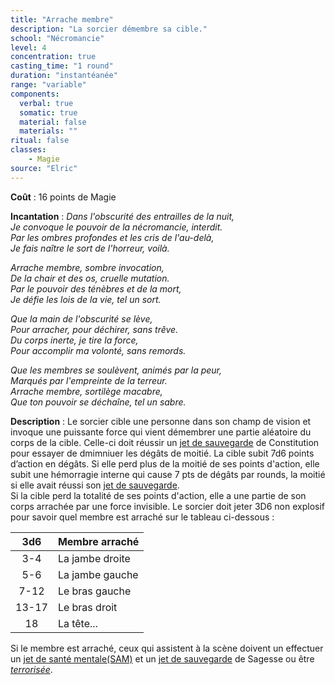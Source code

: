 ```yaml
---
title: "Arrache membre"
description: "La sorcier démembre sa cible."
school: "Nécromancie"
level: 4
concentration: true
casting_time: "1 round"
duration: "instantéanée"
range: "variable"
components:
  verbal: true
  somatic: true
  material: false
  materials: ""
ritual: false
classes:
    - Magie
source: "Elric"
---
```

**Coût** : 16 points de Magie  

**Incantation** : *Dans l'obscurité des entrailles de la nuit,*   
*Je convoque le pouvoir de la nécromancie, interdit.*   
*Par les ombres profondes et les cris de l'au-delà,*   
*Je fais naître le sort de l'horreur, voilà.*   

*Arrache membre, sombre invocation,*   
*De la chair et des os, cruelle mutation.*   
*Par le pouvoir des ténèbres et de la mort,*   
*Je défie les lois de la vie, tel un sort.*   

*Que la main de l'obscurité se lève,*   
*Pour arracher, pour déchirer, sans trêve.*   
*Du corps inerte, je tire la force,*   
*Pour accomplir ma volonté, sans remords.*   

*Que les membres se soulèvent, animés par la peur,*   
*Marqués par l'empreinte de la terreur.*   
*Arrache membre, sortilège macabre,*   
*Que ton pouvoir se déchaîne, tel un sabre.*    

**Description** : Le sorcier cible une personne dans son champ de vision et invoque une puissante force qui vient démembrer une partie aléatoire du corps de la cible. Celle-ci doit réussir un [jet de sauvegarde](/utiliser-les-caracteristiques/#jets-de-sauvegarde) de Constitution pour essayer de dmimniuer les dégâts de moitié. 
La cible subit 7d6 points d’action en dégâts. Si elle perd plus de la moitié de ses points d'action, elle subit une hémorragie interne qui cause 7 pts de dégâts par rounds, la moitié si elle avait réussi son [jet de sauvegarde](/utiliser-les-caracteristiques/#jets-de-sauvegarde).    
Si la cible perd la totalité de ses points d'action, elle a une partie de son corps arrachée par une force invisible. Le sorcier doit jeter 3D6 non explosif pour savoir quel membre est arraché sur le tableau ci-dessous :    

|3d6 |Membre arraché|
|:-:|:-|
|3-4 | La jambe droite|  
|5-6 | La jambe gauche|    
|7-12 | Le bras gauche|  
|13-17 | Le bras droit|  
|18 | La tête...|   
 
 Si le membre est arraché, ceux qui assistent à la scène doivent un effectuer un [jet de santé mentale(SAM)](/sante-mentale) et un [jet de sauvegarde](/utiliser-les-caracteristiques/#jets-de-sauvegarde) de Sagesse ou être [_terrorisée_](/gerer-la-sante-du-personnage/#terrorise).    
